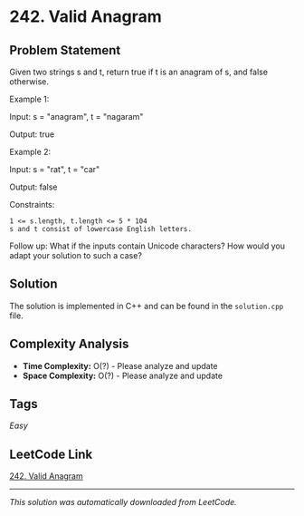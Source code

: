 # 242. Valid Anagram

## Problem Statement

Given two strings s and t, return true if t is an anagram of s, and false otherwise.

Example 1:

Input: s = "anagram", t = "nagaram"

Output: true

Example 2:

Input: s = "rat", t = "car"

Output: false

Constraints:

	1 <= s.length, t.length <= 5 * 104
	s and t consist of lowercase English letters.

Follow up: What if the inputs contain Unicode characters? How would you adapt your solution to such a case?

## Solution

The solution is implemented in C++ and can be found in the `solution.cpp` file.

## Complexity Analysis

- **Time Complexity:** O(?) - Please analyze and update
- **Space Complexity:** O(?) - Please analyze and update

## Tags

*Easy*

## LeetCode Link

[242. Valid Anagram](https://leetcode.com/problems/valid-anagram/)

---

*This solution was automatically downloaded from LeetCode.*
